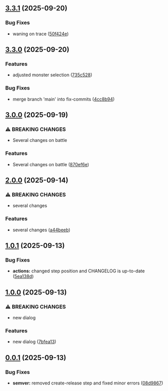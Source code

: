 ## [3.3.1](https://github.com/repiazza/CCG/compare/v3.3.0...v3.3.1) (2025-09-20)

### Bug Fixes

* waning on trace ([50f424e](https://github.com/repiazza/CCG/commit/50f424e97cad7bfe529d46ec73eb59467dc8c030))

## [3.3.0](https://github.com/repiazza/CCG/compare/v3.2.0...v3.3.0) (2025-09-20)

### Features

* adjusted monster selection ([735c528](https://github.com/repiazza/CCG/commit/735c528790711d5ef440ad4bfb405621b73c99dc))

### Bug Fixes

* merge branch 'main' into fix-commits ([4cc8b94](https://github.com/repiazza/CCG/commit/4cc8b94c9a524b0a6839de100437bf0d91be7928))

## [3.0.0](https://github.com/repiazza/CCG/compare/v2.0.0...v3.0.0) (2025-09-19)

### ⚠ BREAKING CHANGES

* Several changes on battle

### Features

* Several changes on battle ([870ef6e](https://github.com/repiazza/CCG/commit/870ef6ef58b6924ca58ca5991f94f9c38d128fa6))

## [2.0.0](https://github.com/repiazza/CCG/compare/v1.0.1...v2.0.0) (2025-09-14)

### ⚠ BREAKING CHANGES

* several changes

### Features

* several changes ([a44beeb](https://github.com/repiazza/CCG/commit/a44beeb9ad4c973fea63f554d407939c7d05c240))

## [1.0.1](https://github.com/repiazza/CCG/compare/v1.0.0...v1.0.1) (2025-09-13)

### Bug Fixes

* **actions:** changed step position and CHANGELOG is up-to-date ([5ea138d](https://github.com/repiazza/CCG/commit/5ea138dab57f67fb2c877e1a64821e648f8afdbc))

## [1.0.0](https://github.com/repiazza/CCG/compare/v0.0.1...v1.0.0) (2025-09-13)

### ⚠ BREAKING CHANGES

- new dialog

### Features

- new dialog ([7bfea13](https://github.com/repiazza/CCG/commit/7bfea13b0b1726c12f41df30020ee2fef20b6c9c))

## [0.0.1](https://github.com/repiazza/CCG/compare/v0.0.0...v0.0.1) (2025-09-13)

### Bug Fixes

- **semver:** removed create-release step and fixed minor errors ([08d9867](https://github.com/repiazza/CCG/commit/08d9867a4958b1dc5af303b56276b1438b86c42e))
